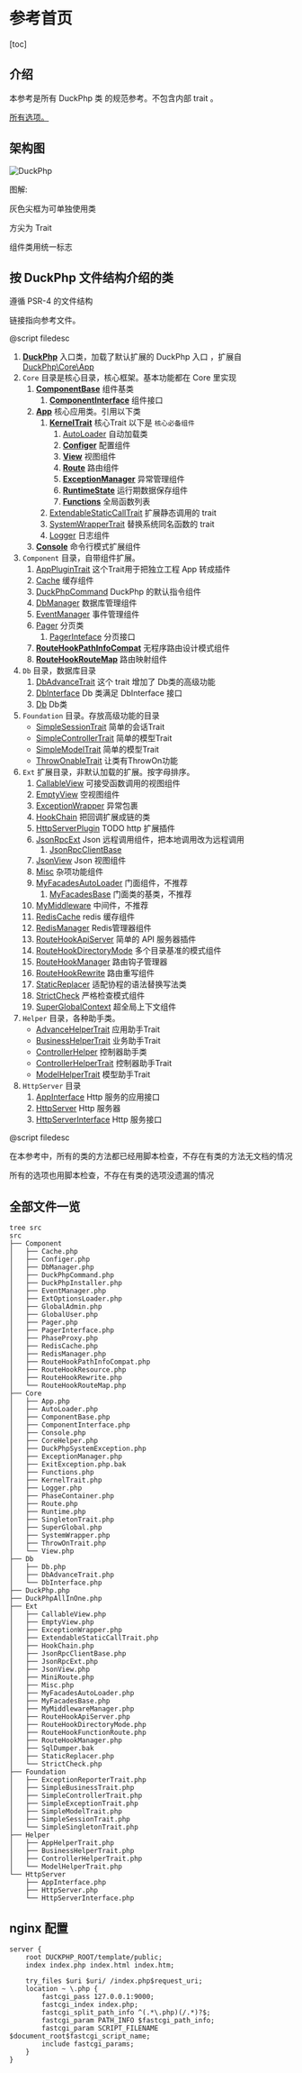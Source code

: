 # 参考首页
[toc]
## 介绍

本参考是所有 DuckPhp 类 的规范参考。不包含内部 trait 。


[所有选项。](options.md)

## 架构图

![DuckPhp](../duckphp.gv.svg)


图解:

灰色尖框为可单独使用类

方尖为 Trait

组件类用统一标志


## 按 DuckPhp 文件结构介绍的类

遵循 PSR-4 的文件结构

链接指向参考文件。

@script filedesc

1. **[DuckPhp](DuckPhp.md)** 入口类，加载了默认扩展的 DuckPhp 入口 ，扩展自 [DuckPhp\\Core\\App](Core-App.md)
2. `Core` 目录是核心目录，核心框架。基本功能都在 Core 里实现
    1. **[ComponentBase](Core-ComponentBase.md)** 组件基类
         1. **[ComponentInterface](Core-ComponentInterface.md)** 组件接口
    2. **[App](Core-App.md)** 核心应用类。引用以下类
        1. **[KernelTrait](Core-KernelTrait.md)** 核心Trait 以下是 `核心必备组件`
            1. [AutoLoader](Core-AutoLoader.md) 自动加载类
            2. **[Configer](Core-Configer.md)** 配置组件
            3. **[View](Core-View.md)** 视图组件
            4. **[Route](Core-Route.md)** 路由组件
            5. **[ExceptionManager](Core-ExceptionManager.md)**   异常管理组件
            6. **[RuntimeState](Core-RuntimeState.md)** 运行期数据保存组件
            7. **[Functions](Core-Functions.md)** 全局函数列表
        2. [ExtendableStaticCallTrait](Core-ExtendableStaticCallTrait.md) 扩展静态调用的 trait
        3. [SystemWrapperTrait](Core-SystemWrapperTrait.md) 替换系统同名函数的 trait
        4. [Logger](Core-Logger.md) 日志组件
    3. **[Console](Component-Cache.md)** 命令行模式扩展组件
3. `Component` 目录，自带组件扩展。
    1. [AppPluginTrait](Component-AppPluginTrait.md)   这个Trait用于把独立工程 App 转成插件 
    2. [Cache](Component-Cache.md) 缓存组件
    5. [DuckPhpCommand](Component-DuckPhpCommand.md) DuckPhp 的默认指令组件
    6. [DbManager](Component-DbManager.md) 数据库管理组件
    7. [EventManager](Component-EventManager.md) 事件管理组件
    8. [Pager](Component-Pager.md) 分页类
        1. [PagerInteface](Component-PagerInteface.md) 分页接口
    9. **[RouteHookPathInfoCompat](Component-RouteHookPathInfoCompat.md)** 无程序路由设计模式组件
    10. **[RouteHookRouteMap](Component-RouteHookRouteMap.md)** 路由映射组件
4. `Db` 目录，数据库目录
    1. [DbAdvanceTrait](Db-DbAdvanceTrait.md)  这个 trait 增加了 Db类的高级功能
    2. [DbInterface](Db-DbInterface.md) Db 类满足 DbInterface 接口
    3. [Db](Db-Db.md) Db类
5. `Foundation` 目录。存放高级功能的目录
    - [SimpleSessionTrait](Foundation-SimpleSessionTrait.md) 简单的会话Trait
    - [SimpleControllerTrait](Foundation-SimpleControllerTrait.md) 简单的模型Trait
    - [SimpleModelTrait](Foundation-SimpleModel.md) 简单的模型Trait
    - [ThrowOnableTrait](Foundation-ThrowOnableTrait.md) 让类有ThrowOn功能
6. `Ext` 扩展目录，非默认加载的扩展。按字母排序。
    1. [CallableView](Ext-CallableView.md) 可接受函数调用的视图组件
    2. [EmptyView](Ext-EmptyView.md) 空视图组件
    3. [ExceptionWrapper](Ext-ExceptionWrapper.md) 异常包裹
    4. [HookChain](Ext-HookChain.md) 把回调扩展成链的类
    5. [HttpServerPlugin](Ext-HttpServerPlugin.md) TODO http 扩展插件
    6. [JsonRpcExt](Ext-JsonRpcExt.md) Json 远程调用组件，把本地调用改为远程调用
        1. [JsonRpcClientBase](Ext-JsonRpcClientBase.md)
    7. [JsonView](Ext-JsonView.md) Json 视图组件
    8. [Misc](Ext-Misc.md) 杂项功能组件
    9. [MyFacadesAutoLoader](Ext-MyFacadesAutoLoader.md) 门面组件，不推荐
        1. [MyFacadesBase](Ext-MyFacadesBase.md) 门面类的基类，不推荐
    10. [MyMiddleware](Ext-MyMiddleware.md) 中间件，不推荐
    11. [RedisCache](Ext-RedisSimpleCache.md) redis 缓存组件
    12. [RedisManager](Ext-RedisManager.md) Redis管理器组件
    13. [RouteHookApiServer](Ext-RouteHookApiServer.md) 简单的 API 服务器插件
    14. [RouteHookDirectoryMode](Ext-RouteHookDirectoryMode.md) 多个目录基准的模式组件
    15. [RouteHookManager](Ext-RouteHookManager.md) 路由钩子管理器
    16. [RouteHookRewrite](Ext-RouteHookRewrite.md) 路由重写组件
    17. [StaticReplacer](Ext-StaticReplacer.md) 适配协程的语法替换写法类
    18. [StrictCheck](Ext-StrictCheck.md) 严格检查模式组件
    19. [SuperGlobalContext](Ext-SuperGlobalContext.md) 超全局上下文组件
7. `Helper` 目录，各种助手类。
    + [AdvanceHelperTrait](Helper-AdvanceHelperTrait.md) 应用助手Trait
    + [BusinessHelperTrait](Helper-BusinessHelperTrait.md) 业务助手Trait
    + [ControllerHelper](Helper-ControllerHelper.md) 控制器助手类
    + [ControllerHelperTrait](Helper-ControllerHelperTrait.md) 控制器助手Trait
    + [ModelHelperTrait](Helper-ModelHelperTrait.md) 模型助手Trait
8. `HttpServer` 目录
    1. [AppInterface](HttpServer-AppInterface.md)  Http 服务的应用接口
    2. [HttpServer](HttpServer-HttpServer.md)  Http 服务器
    3. [HttpServerInterface](HttpServer-HttpServerInterface.md)  Http 服务接口

@script filedesc

在本参考中，所有的类的方法都已经用脚本检查，不存在有类的方法无文档的情况

所有的选项也用脚本检查，不存在有类的选项没遗漏的情况

##  全部文件一览

```
tree src
src
├── Component
│   ├── Cache.php
│   ├── Configer.php
│   ├── DbManager.php
│   ├── DuckPhpCommand.php
│   ├── DuckPhpInstaller.php
│   ├── EventManager.php
│   ├── ExtOptionsLoader.php
│   ├── GlobalAdmin.php
│   ├── GlobalUser.php
│   ├── Pager.php
│   ├── PagerInterface.php
│   ├── PhaseProxy.php
│   ├── RedisCache.php
│   ├── RedisManager.php
│   ├── RouteHookPathInfoCompat.php
│   ├── RouteHookResource.php
│   ├── RouteHookRewrite.php
│   └── RouteHookRouteMap.php
├── Core
│   ├── App.php
│   ├── AutoLoader.php
│   ├── ComponentBase.php
│   ├── ComponentInterface.php
│   ├── Console.php
│   ├── CoreHelper.php
│   ├── DuckPhpSystemException.php
│   ├── ExceptionManager.php
│   ├── ExitException.php.bak
│   ├── Functions.php
│   ├── KernelTrait.php
│   ├── Logger.php
│   ├── PhaseContainer.php
│   ├── Route.php
│   ├── Runtime.php
│   ├── SingletonTrait.php
│   ├── SuperGlobal.php
│   ├── SystemWrapper.php
│   ├── ThrowOnTrait.php
│   └── View.php
├── Db
│   ├── Db.php
│   ├── DbAdvanceTrait.php
│   └── DbInterface.php
├── DuckPhp.php
├── DuckPhpAllInOne.php
├── Ext
│   ├── CallableView.php
│   ├── EmptyView.php
│   ├── ExceptionWrapper.php
│   ├── ExtendableStaticCallTrait.php
│   ├── HookChain.php
│   ├── JsonRpcClientBase.php
│   ├── JsonRpcExt.php
│   ├── JsonView.php
│   ├── MiniRoute.php
│   ├── Misc.php
│   ├── MyFacadesAutoLoader.php
│   ├── MyFacadesBase.php
│   ├── MyMiddlewareManager.php
│   ├── RouteHookApiServer.php
│   ├── RouteHookDirectoryMode.php
│   ├── RouteHookFunctionRoute.php
│   ├── RouteHookManager.php
│   ├── SqlDumper.bak
│   ├── StaticReplacer.php
│   └── StrictCheck.php
├── Foundation
│   ├── ExceptionReporterTrait.php
│   ├── SimpleBusinessTrait.php
│   ├── SimpleControllerTrait.php
│   ├── SimpleExceptionTrait.php
│   ├── SimpleModelTrait.php
│   ├── SimpleSessionTrait.php
│   └── SimpleSingletonTrait.php
├── Helper
│   ├── AppHelperTrait.php
│   ├── BusinessHelperTrait.php
│   ├── ControllerHelperTrait.php
│   └── ModelHelperTrait.php
└── HttpServer
    ├── AppInterface.php
    ├── HttpServer.php
    └── HttpServerInterface.php

```

## nginx 配置


```
server {
    root DUCKPHP_ROOT/template/public;
    index index.php index.html index.htm;
    
    try_files $uri $uri/ /index.php$request_uri;
    location ~ \.php {
        fastcgi_pass 127.0.0.1:9000;
        fastcgi_index index.php;
        fastcgi_split_path_info ^(.*\.php)(/.*)?$;
        fastcgi_param PATH_INFO $fastcgi_path_info;
        fastcgi_param SCRIPT_FILENAME $document_root$fastcgi_script_name;
        include fastcgi_params;
    }
}
```

